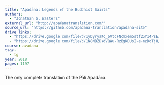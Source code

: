 ```yaml
---
title: "Apadāna: Legends of the Buddhist Saints"
authors:
  - "Jonathan S. Walters"
external_url: "http://apadanatranslation.com/"
source_url: "https://github.com/apadana-translation/apadana-site"
drive_links:
  - "https://drive.google.com/file/d/1yDyryaRc_6VtcFNcmxem5stf2GY14PsE/view?usp=drive_link"
  - "https://drive.google.com/file/d/1N8NBZDsdVQWu-RzBgKDUsI-e-mzDoTj8/view?usp=drive_link"
course: avadana
tags:
  - tg
year: 2018
pages: 1197
---
```


The only complete translation of the Pāli Apadāna.

